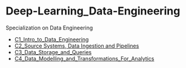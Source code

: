 # Deep-Learning_Data-Engineering
Specialization on Data Engineering

* [C1_Intro_to_Data_Engineering](./C1_Intro_to_Data_Engineering/)
* [C2_Source Systems, Data Ingestion and Pipelines](./C2_Source%20Systems,%20Data%20Ingestion%20and%20Pipelines/)
* [C3_Data_Storage_and_Queries](./C3_Data_Storage_and_Queries/)
* [C4_Data_Modelling_and_Transformations_For_Analytics](./C4_Data_Modelling_and_Transformation_For_Analytics/)